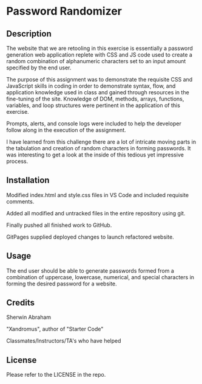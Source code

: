 # Password Randomizer

## Description

The website that we are retooling in this exercise is essentially a password generation web application replete with CSS and JS code used to create a random combination of alphanumeric characters set to an input amount specified by the end user.

The purpose of this assignment was to demonstrate the requisite CSS and JavaScript skills in coding in order to demonstrate syntax, flow, and application knowledge used in class and gained through resources in the fine-tuning of the site. Knowledge of DOM, methods, arrays, functions, variables, and loop structures were pertinent in the application of this exercise.

Prompts, alerts, and console logs were included to help the developer follow along in the execution of the assignment.

I have learned from this challenge there are a lot of intricate moving parts in the tabulation and creation of random characters in forming passwords. It was interesting to get a look at the inside of this tedious yet impressive process.

## Installation
Modified index.html and style.css files in VS Code and included requisite comments.

Added all modified and untracked files in the entire repository using git.

Finally pushed all finished work to GitHub.

GitPages supplied deployed changes to launch refactored website.

## Usage
The end user should be able to generate passwords formed from a combination of uppercase, lowercase, numerical, and special characters in forming the desired password for a website.

## Credits
Sherwin Abraham

"Xandromus", author of "Starter Code"

Classmates/Instructors/TA's who have helped

## License

Please refer to the LICENSE in the repo.